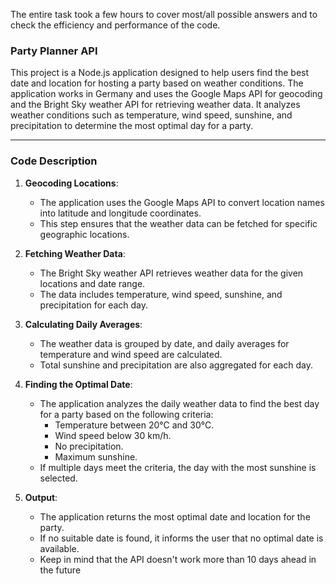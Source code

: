 The entire task took a few hours to cover most/all possible answers and to check the efficiency and performance of the code.

### Party Planner API

This project is a Node.js application designed to help users find the best date and location for hosting a party based on weather conditions. The application works in Germany and uses the Google Maps API for geocoding and the Bright Sky weather API for retrieving weather data. It analyzes weather conditions such as temperature, wind speed, sunshine, and precipitation to determine the most optimal day for a party.

---

### Code Description

1. **Geocoding Locations**:
   - The application uses the Google Maps API to convert location names into latitude and longitude coordinates.
   - This step ensures that the weather data can be fetched for specific geographic locations.

2. **Fetching Weather Data**:
   - The Bright Sky weather API retrieves weather data for the given locations and date range.
   - The data includes temperature, wind speed, sunshine, and precipitation for each day.

3. **Calculating Daily Averages**:
   - The weather data is grouped by date, and daily averages for temperature and wind speed are calculated.
   - Total sunshine and precipitation are also aggregated for each day.

4. **Finding the Optimal Date**:
   - The application analyzes the daily weather data to find the best day for a party based on the following criteria:
     - Temperature between 20°C and 30°C.
     - Wind speed below 30 km/h.
     - No precipitation.
     - Maximum sunshine.
   - If multiple days meet the criteria, the day with the most sunshine is selected.

5. **Output**:
   - The application returns the most optimal date and location for the party.
   - If no suitable date is found, it informs the user that no optimal date is available.
   - Keep in mind that the API doesn't work more than 10 days ahead in the future
